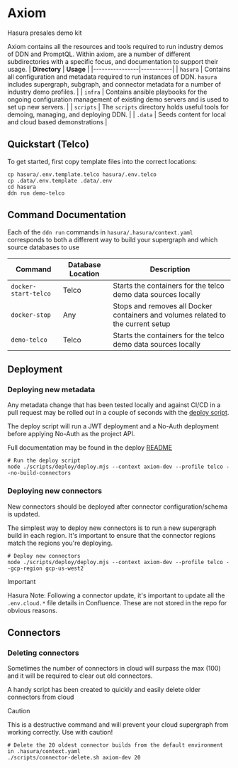 # Axiom
Hasura presales demo kit

Axiom contains all the resources and tools required to run industry demos of DDN and PromptQL. Within axiom, are a number of different subdirectories with a specific focus, and documentation to support their usage.
| **Directory**  | **Usage** |
|----------------|-----------|
| `hasura`        | Contains all configuration and metadata required to run instances of DDN. `hasura` includes supergraph, subgraph, and connector metadata for a number of industry demo profiles.   |
| `infra`          | Contains ansible playbooks for the ongoing configuration management of existing demo servers and is used to set up new servers. |
| `scripts`        | The `scripts` directory holds useful tools for demoing, managing, and deploying DDN. |
| `.data`          | Seeds content for local and cloud based demonstrations |


## Quickstart (Telco)

To get started, first copy template files into the correct locations:

```
cp hasura/.env.template.telco hasura/.env.telco
cp .data/.env.template .data/.env
cd hasura
ddn run demo-telco
```

## Command Documentation
Each of the `ddn run` commands in `hasura/.hasura/context.yaml` corresponds to both a different way to build your supergraph and which source databases to use

| **Command**              | **Database Location** | **Description**                                                                                                   |
|--------------------------|-----------------|-------------------------------------------------------------------------------------------------------------------|
| `docker-start-telco`     | Telco           | Starts the containers for the telco demo data sources locally|
| `docker-stop`            | Any             | Stops and removes all Docker containers and volumes related to the current setup|
| `demo-telco`             | Telco           | Starts the containers for the telco demo data sources locally|


## Deployment

### Deploying new metadata

Any metadata change that has been tested locally and against CI/CD in a pull request may be rolled out in a couple of seconds with the [deploy script](./scripts/deploy/). 

The deploy script will run a JWT deployment and a No-Auth deployment before applying No-Auth as the project API.

Full documentation may be found in the deploy [README](./scripts/deploy/README.md)

```
# Run the deploy script
node ./scripts/deploy/deploy.mjs --context axiom-dev --profile telco --no-build-connectors
```

### Deploying new connectors
New connectors should be deployed after connector configuration/schema is updated.

The simplest way to deploy new connectors is to run a new supergraph build in each region. It's important to ensure that the connector regions match the regions you're deploying.

```
# Deploy new connectors
node ./scripts/deploy/deploy.mjs --context axiom-dev --profile telco --gcp-region gcp-us-west2
```

> [!IMPORTANT]  
> Hasura Note: Following a connector update, it's important to update all the `.env.cloud.*` file details in Confluence. These are not stored in the repo for obvious reasons.

## Connectors

### Deleting connectors
Sometimes the number of connectors in cloud will surpass the max (100) and it will be required to clear out old connectors.

A handy script has been created to quickly and easily delete older connectors from cloud

> [!CAUTION]
> This is a destructive command and will prevent your cloud supergraph from working correctly. Use with caution!

```
# Delete the 20 oldest connector builds from the default environment in .hasura/context.yaml
./scripts/connector-delete.sh axiom-dev 20
```